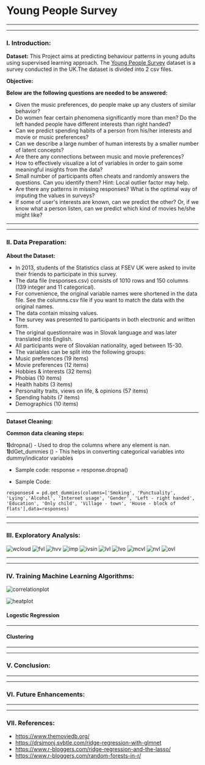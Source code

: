 # Young People Survey
******************************************************************************************************************************
******************************************************************************************************************************
### I. Introduction:

**Dataset:** 
This Project aims at predicting behaviour patterns in young adults using supervised learning approach. The [Young People Survey](https://www.kaggle.com/miroslavsabo/young-people-survey/data) dataset is a survey conducted in the UK.The dataset is divided into 2 csv files.


**Objective:** 

**Below are the following questions are needed to be answered:**
* Given the music preferences, do people make up any clusters of similar behavior?
* Do women fear certain phenomena significantly more than men? Do the left handed people have different interests than right handed?
* Can we predict spending habits of a person from his/her interests and movie or music preferences?
* Can we describe a large number of human interests by a smaller number of latent concepts?
* Are there any connections between music and movie preferences?
* How to effectively visualize a lot of variables in order to gain some meaningful insights from the data?
* Small number of participants often cheats and randomly answers the questions. Can you identify them? Hint: Local outlier factor may help.
* Are there any patterns in missing responses? What is the optimal way of imputing the values in surveys?
* If some of user's interests are known, can we predict the other? Or, if we know what a person listen, can we predict which kind of movies he/she might like?


******************************************************************************************************************************
******************************************************************************************************************************
### II. Data Preparation:

**About the Dataset:**

* In 2013, students of the Statistics class at FSEV UK were asked to invite their friends to participate in this survey.
* The data file (responses.csv) consists of 1010 rows and 150 columns (139 integer and 11 categorical).
* For convenience, the original variable names were shortened in the data file. See the columns.csv file if you want to match the data with the original names.
* The data contain missing values.
* The survey was presented to participants in both electronic and written form.
* The original questionnaire was in Slovak language and was later translated into English.
* All participants were of Slovakian nationality, aged between 15-30.
* The variables can be split into the following groups:
* Music preferences (19 items)
* Movie preferences (12 items)
* Hobbies & interests (32 items)
* Phobias (10 items)
* Health habits (3 items)
* Personality traits, views on life, & opinions (57 items)
* Spending habits (7 items)
* Demographics (10 items)

******************************************************************************************************************************
**Dataset Cleaning:**

**Common data cleaning steps:**

<b>1)</b>dropna() - Used to drop the columns where any element is nan.
<b>1)</b>dGet_dummies () - This helps in converting categorical variables into dummy/indicator variables
* Sample code: response = response.dropna()

* Sample Code: 
```
responses4 = pd.get_dummies(columns=['Smoking', 'Punctuality', 'Lying','Alcohol', 'Internet usage', 'Gender', 'Left - right handed', 'Education', 'Only child', 'Village - town', 'House - block of flats'],data=responses)
```
******************************************************************************************************************************
******************************************************************************************************************************
### III. Exploratory Analysis:

![wcloud](https://user-images.githubusercontent.com/25557540/38773162-0cadb750-3ffb-11e8-9f09-ab13c7baa3ad.png)
![fvl](https://user-images.githubusercontent.com/25557540/38773150-0b88ff92-3ffb-11e8-9cf8-8abfefb67301.png)
![hvv](https://user-images.githubusercontent.com/25557540/38773152-0bb9bf7e-3ffb-11e8-9762-c33f02eecd7d.png)
![imp](https://user-images.githubusercontent.com/25557540/38773153-0bd1f1f2-3ffb-11e8-9a68-a3763fa2896e.png)
![ivsin](https://user-images.githubusercontent.com/25557540/38773154-0beadbb8-3ffb-11e8-8bb5-7ac34c81b50b.png)
![lvl](https://user-images.githubusercontent.com/25557540/38773155-0c02659e-3ffb-11e8-91f0-1c202a5fc53b.png)
![lvo](https://user-images.githubusercontent.com/25557540/38773156-0c1ac260-3ffb-11e8-9fcd-de59dd6d8fc5.png)
![mcvl](https://user-images.githubusercontent.com/25557540/38773157-0c32513c-3ffb-11e8-8777-36517774185a.png)
![nvl](https://user-images.githubusercontent.com/25557540/38773158-0c4a9936-3ffb-11e8-9952-b17663f4a64f.png)
![ovl](https://user-images.githubusercontent.com/25557540/38773159-0c633aae-3ffb-11e8-9337-51bc1e80dd6f.png)


******************************************************************************************************************************
******************************************************************************************************************************
### IV. Training Machine Learning Algorithms:

![correlationplot](https://user-images.githubusercontent.com/25557540/38773148-0b594338-3ffb-11e8-8e57-75c4ae59cda1.png)

![heatplot](https://user-images.githubusercontent.com/25557540/38773151-0ba24c4a-3ffb-11e8-877d-8377471807b9.png)


#### Logestic Regression 
******************************************************************************************************************************



#### Clustering 

******************************************************************************************************************************
******************************************************************************************************************************

### V. Conclusion:


******************************************************************************************************************************
******************************************************************************************************************************
### VI. Future Enhancements:

******************************************************************************************************************************
******************************************************************************************************************************
### VII. References:

* https://www.themoviedb.org/
* https://drsimonj.svbtle.com/ridge-regression-with-glmnet
* https://www.r-bloggers.com/ridge-regression-and-the-lasso/
* https://www.r-bloggers.com/random-forests-in-r/





